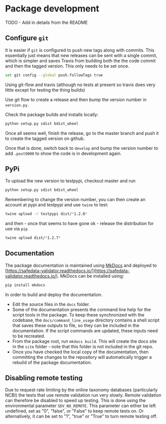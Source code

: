 # Package development

TODO - Add in details from the README

## Configure `git`

It is easier if `git` is configured to push new tags along with commits. This
essentially just means that new releases can be sent with a single commit, which
is simpler and saves Travis from building both the the code commit and then the
tagged version. This only needs to be set once.

```sh
set git config --global push.followTags true
```

Using git-flow and travis (although no tests at present so travis does very
little except for testing the thing builds)

Use git flow to create a release and then bump the version number in
`version.py`.

Check the package builds and installs locally:

```sh
python setup.py sdist bdist_wheel
```

Once all seems well,  finish the release, go to the master branch and push it to
create the tagged version on github.

Once that is done, switch back to `develop` and bump the version number to add
`.post9000` to show the code is in development again.

## PyPi

To upload the new version to testpypi, checkout master and run

```sh
python setup.py sdist bdist_wheel
```

Remembering to change the version number, you can then create an account at pypi
and testpypi and use `twine` to test:

```sh
twine upload -r testpypi dist/*1.2.8*
```

and then - once that seems to have gone ok - release the distribution for use
via `pip`

```sh
twine upload dist/*1.2.7*
```

## Documentation

The package documentation is maintained using [MkDocs](https://www.mkdocs.org/)
and deployed to
[https://safedata-validator.readthedocs.io/](https://safedata-validator.readthedocs.io/).
MkDocs can be installed using:

```sh
pip install mkdocs
```

In order to build and deploy the documentation.

* Edit the source files in the `docs` folder.
* Some of the documentation presents the command line help for the script tools
  in the package. To keep these synchronized with the codebase, the
  `docs/command_line_usage` directory contains a shell script that saves these
  outputs to file, so they can be included in the documentation. If the script
  commands are updated, these inputs need to be recreated.
* From the package root, run `mkdocs build`. This will create the docs site in
  the `site` folder - note that this folder is not included in the git repo.
* Once you have checked the local copy of the documentation, then committing the
  changes to the repository will automatically trigger a rebuild of the package
  documentation.

## Disabling remote testing

Due to request rate limiting by the online taxonomy databases (particularly NCBI)
the tests that use remote validation run very slowly. Remote validation can therefore
be disabled to speed up testing. This is done using the environmental parameter
`SDV_NO_REMOTE`. This parameter can either be left undefined, set as "0", "false",
or "False" to keep remote tests on. Or alternatively, it can be set to "1", "true"
or "True" to turn remote testing off.
